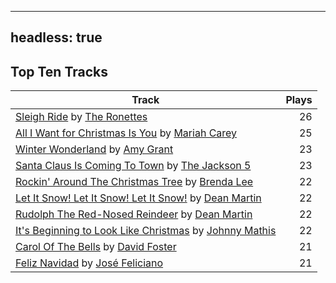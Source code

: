 
---
headless: true
---

## Top Ten Tracks

| Track | Plays |
| --- |  ---: |
|[Sleigh Ride](/songs/sleigh-ride) by [The Ronettes](/artists/the-ronettes-89545)| 26|
|[All I Want for Christmas Is You](/songs/all-i-want-for-christmas-is-you) by [Mariah Carey](/artists/mariah-carey-31885)| 25|
|[Winter Wonderland](/songs/winter-wonderland) by [Amy Grant](/artists/amy-grant-3053)| 23|
|[Santa Claus Is Coming To Town](/songs/santa-claus-is-coming-to-town) by [The Jackson 5](/artists/the-jackson-5-35053)| 23|
|[Rockin' Around The Christmas Tree](/songs/rockin-around-the-christmas-tree) by [Brenda Lee](/artists/brenda-lee-18115)| 22|
|[Let It Snow! Let It Snow! Let It Snow!](/songs/let-it-snow-let-it-snow-let-it-snow) by [Dean Martin](/artists/dean-martin-6555)| 22|
|[Rudolph The Red-Nosed Reindeer](/songs/rudolph-the-red-nosed-reindeer) by [Dean Martin](/artists/dean-martin-6555)| 22|
|[It's Beginning to Look Like Christmas](/songs/its-beginning-to-look-like-christmas) by [Johnny Mathis](/artists/johnny-mathis-14581)| 22|
|[Carol Of The Bells](/songs/carol-of-the-bells) by [David Foster](/artists/david-foster-58573)| 21|
|[Feliz Navidad](/songs/feliz-navidad) by [José Feliciano](/artists/jose-feliciano-30507)| 21|
